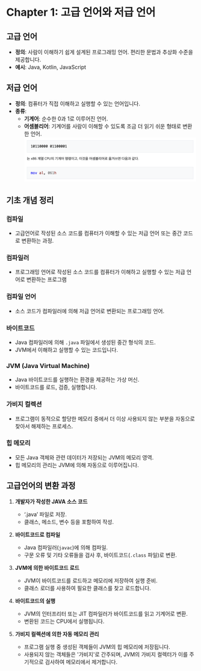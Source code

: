 # Chapter 1: 고급 언어와 저급 언어

## 고급 언어

- **정의**: 사람이 이해하기 쉽게 설계된 프로그래밍 언어. 편리한 문법과 추상화 수준을 제공합니다.
- **예시**: Java, Kotlin, JavaScript

## 저급 언어

- **정의**: 컴퓨터가 직접 이해하고 실행할 수 있는 언어입니다.
- **종류**:
    - **기계어**: 순수한 0과 1로 이루어진 언어.
    - **어셈블리어**: 기계어를 사람이 이해할 수 있도록 조금 더 읽기 쉬운 형태로 변환한 언어.
      ![img.png](../image/이승현-image1.png)
   

## 기초 개념 정리

### 컴파일

- 고급언어로 작성된 소스 코드를 컴퓨터가 이해할 수 있는 저급 언어 또는 중간 코드로 변환하는 과정.

### 컴파일러

- 프로그래밍 언어로 작성된 소스 코드를 컴퓨터가 이해하고 실행할 수 있는 저급 언어로 변환하는 프로그램

### 컴파일 언어

- 소스 코드가 컴파일러에 의해 저급 언어로 변환되는 프로그래밍 언어.

### 바이트코드

- Java 컴파일러에 의해 `.java` 파일에서 생성된 중간 형식의 코드.
- JVM에서 이해하고 실행할 수 있는 코드입니다.

### JVM (Java Virtual Machine)

- Java 바이트코드를 실행하는 환경을 제공하는 가상 머신.
- 바이트코드를 로드, 검증, 실행합니다.

### 가비지 컬렉션

- 프로그램이 동적으로 할당한 메모리 중에서 더 이상 사용되지 않는 부분을 자동으로 찾아서 해제하는 프로세스.

### 힙 메모리

- 모든 Java 객체와 관련 데이터가 저장되는 JVM의 메모리 영역.
- 힙 메모리의 관리는 JVM에 의해 자동으로 이루어집니다.

## 고급언어의 변환 과정

1. **개발자가 작성한 JAVA 소스 코드**
    - ‘.java’ 파일로 저장.
    - 클래스, 메소드, 변수 등을 포함하여 작성.

2. **바이트코드로 컴파일**
    - Java 컴파일러(`javac`)에 의해 컴파일.
    - 구문 오류 및 기타 오류들을 검사 후, 바이트코드(`.class` 파일)로 변환.

3. **JVM에 의한 바이트코드 로드**
    - JVM이 바이트코드를 로드하고 메모리에 저장하여 실행 준비.
    - 클래스 로더를 사용하여 필요한 클래스를 찾고 로드합니다.

4. **바이트코드의 실행**
    - JVM의 인터프리터 또는 JIT 컴파일러가 바이트코드를 읽고 기계어로 변환.
    - 변환된 코드는 CPU에서 실행됩니다.

5. **가비지 컬렉션에 의한 자동 메모리 관리**
    - 프로그램 실행 중 생성된 객체들이 JVM의 힙 메모리에 저장됩니다.
    - 사용되지 않는 객체들은 '가비지'로 간주되며, JVM의 가비지 컬렉터가 이를 주기적으로 검사하여 메모리에서 제거합니다.

